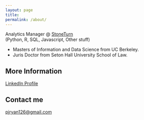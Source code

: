 ```yaml
---
layout: page
title: 
permalink: /about/
---
```

  
Analytics Manager @ <a href="www.stoneturn.com">StoneTurn</a>  
(Python, R, SQL, Javascript, Other stuff)

* Masters of Information and Data Science from UC Berkeley.
* Juris Doctor from Seton Hall University School of Law.


## More Information
<a href="https://www.linkedin.com/in/patrick-j-ryan-83514413">LinkedIn Profile</a>  

## Contact me

[pjryan126@gmail.com](mailto:pjryan126@gmail.com)
